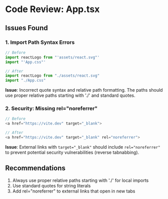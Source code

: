 # Code Review: App.tsx

## Issues Found

### 1. Import Path Syntax Errors

```typescript
// Before
import reactLogo from "'assets/react.svg"'
import "'App.css"'

// After
import reactLogo from "./assets/react.svg"
import "./App.css"
```

**Issue**: Incorrect quote syntax and relative path formatting. The paths should use proper relative paths starting with './' and standard quotes.

### 2. Security: Missing rel="noreferrer"

```typescript
// Before
<a href="https://vite.dev" target="_blank">

// After
<a href="https://vite.dev" target="_blank" rel="noreferrer">
```

**Issue**: External links with `target="_blank"` should include `rel="noreferrer"` to prevent potential security vulnerabilities (reverse tabnabbing).

## Recommendations

1. Always use proper relative paths starting with './' for local imports
2. Use standard quotes for string literals
3. Add rel="noreferrer" to external links that open in new tabs
